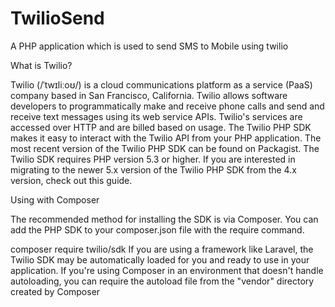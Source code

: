 # TwilioSend
A PHP application which is used to send SMS to Mobile using twilio

What is Twilio?

Twilio (/ˈtwɪliːoʊ/) is a cloud communications platform as a service (PaaS) company based in San Francisco, California. Twilio allows software developers to programmatically make and receive phone calls and send and receive text messages using its web service APIs. Twilio's services are accessed over HTTP and are billed based on usage.
The Twilio PHP SDK makes it easy to interact with the Twilio API from your PHP application. The most recent version of the Twilio PHP SDK can be found on Packagist. The Twilio SDK requires PHP version 5.3 or higher. If you are interested in migrating to the newer 5.x version of the Twilio PHP SDK from the 4.x version, check out this guide.

Using with Composer

The recommended method for installing the SDK is via Composer. You can add the PHP SDK to your composer.json file with the require command.

composer require twilio/sdk
If you are using a framework like Laravel, the Twilio SDK may be automatically loaded for you and ready to use in your application. If you're using Composer in an environment that doesn't handle autoloading, you can require the autoload file from the "vendor" directory created by Composer
 

